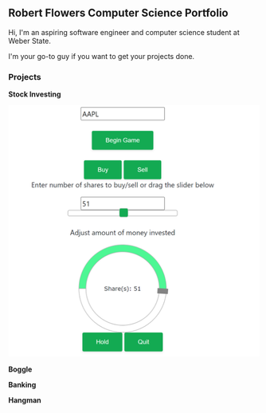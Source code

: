 ## Robert Flowers Computer Science Portfolio
Hi, I'm an aspiring software engineer and computer science student at Weber State.

I'm your go-to guy if you want to get your projects done.

### Projects
**Stock Investing**

![Stock Investing App Photo](/docs/assets/stockinvesting.png)

**Boggle**

**Banking**

**Hangman**


